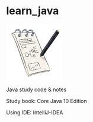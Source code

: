 # learn_java

<img src="./Projects/ores/think.png" width="30%"/>

Java study code & notes

Study book: Core Java 10 Edition

Using IDE: IntelliJ-IDEA